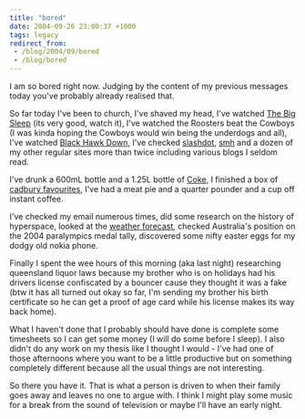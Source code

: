 ```yaml
---
title: "bored"
date: 2004-09-26 23:00:37 +1000
tags: legacy
redirect_from:
 - /blog/2004/09/bored
 - /blog/bored
---
```


I am so bored right now. Judging by the content of my previous messages today you've probably already realised that. 



So far today I've been to church, I've shaved my head, I've watched <a href="http://www.imdb.com/title/tt0038355/">The Big Sleep</a> (its very good, watch it), I've watched the Roosters beat the Cowboys (I was kinda hoping the Cowboys would win being the underdogs and all), I've watched <a href="http://www.imdb.com/title/tt0265086/">Black Hawk Down</a>, I've checked <a href="http://slashdot.org">slashdot</a>, <a href="http://www.smh.com.au">smh</a> and a dozen of my other regular sites more than twice including various blogs I seldom read.



I've drunk a 600mL bottle and a 1.25L bottle of <a href="http://www.coca-cola.com.au/">Coke</a>, I finished a box of <a href="http://www.cadbury.com.au/sites/cadbury/index.php?pageId=66">cadbury favourites</a>, I've had a meat pie and a quarter pounder and a cup off instant coffee.



I've checked my email numerous times, did some research on the history of hyperspace, looked at the <a href="http://www.bom.gov.au">weather forecast</a>, checked Australia's position on the 2004 paralympics medal tally, discovered some nifty easter eggs for my dodgy old nokia phone.



Finally I spent the wee hours of this morning (aka last night) researching queensland liquor laws because my brother who is on holidays had his drivers license confiscated by a bouncer cause they thought it was a fake (btw it has all turned out okay so far, I'm sending my brother his birth certificate so he can get a proof of age card while his license makes its way back home).



What I haven't done that I probably should have done is complete some timesheets so I can get some money (I will do some before I sleep). I also didn't do any work on my thesis like I thought I would - I've had one of those afternoons where you want to be a little productive but on something completely different because all the usual things are not interesting.



So there you have it. That is what a person is driven to when their family goes away and leaves no one to argue with. I think I might play some music for a break from the sound of television or maybe I'll have an early night.

